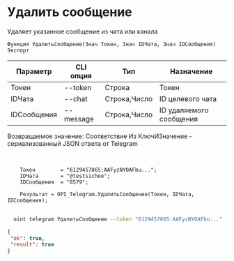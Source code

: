 ﻿---
sidebar_position: 7
---

# Удалить сообщение
 Удаляет указанное сообщение из чата или канала



`Функция УдалитьСообщение(Знач Токен, Знач IDЧата, Знач IDСообщения) Экспорт`

  | Параметр | CLI опция | Тип | Назначение |
  |-|-|-|-|
  | Токен | --token | Строка | Токен |
  | IDЧата | --chat | Строка,Число | ID целевого чата |
  | IDСообщения | --message | Строка,Число | ID удаляемого сообщения |

  
  Возвращаемое значение:   Соответствие Из КлючИЗначение - сериализованный JSON ответа от Telegram

<br/>




```bsl title="Пример кода"
    Токен        = "6129457865:AAFyzNYOAFbu...";
    IDЧата       = "@testsichee";
    IDСообщения  = "8579";

    Результат = OPI_Telegram.УдалитьСообщение(Токен, IDЧата, IDСообщения);
```



```sh title="Пример команды CLI"
    
  oint telegram УдалитьСообщение --token "6129457865:AAFyzNYOAFbu..." --chat "@testsichee" --message "5385"

```

```json title="Результат"
{
 "ok": true,
 "result": true
}
```
